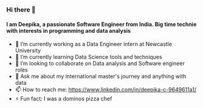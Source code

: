 ### Hi there 👋

<!--
**deepikachandru/deepikachandru** is a ✨ _special_ ✨ repository because its `README.md` (this file) appears on your GitHub profile.

Here are some ideas to get you started:
-->

#### I am Deepika, a passionate Software Engineer from India. Big time technie with interests in programming and data analysis

- 🔭 I’m currently working as a Data Engineer intern at Newcastle University
- 🌱 I’m currently learning Data Science tools and techniques
- 👯 I’m looking to collaborate on Data analysis and Software engineer roles
- 💬 Ask me about my international master's journey and anything with data
- 📫 How to reach me: https://www.linkedin.com/in/deepika-c-9649611a1/
- ⚡ Fun fact: I was a dominos pizza chef 
